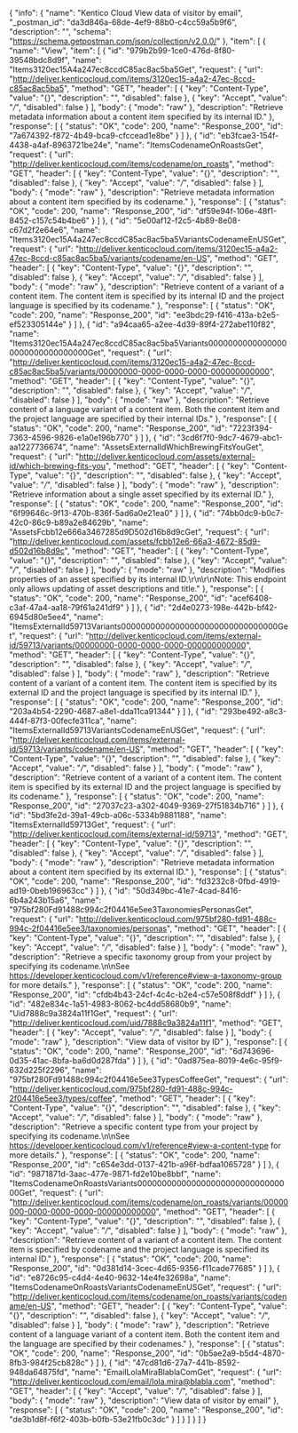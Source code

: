 {
  "info": {
    "name": "Kentico Cloud View data of visitor by email",
    "_postman_id": "da3d846a-68de-4ef9-88b0-c4cc59a5b9f6",
    "description": "",
    "schema": "https://schema.getpostman.com/json/collection/v2.0.0/"
  },
  "item": [
    {
      "name": "View",
      "item": [
        {
          "id": "979b2b99-1ce0-476d-8f80-39548bdc8d9f",
          "name": "Items3120ec15A4a247ec8ccdC85ac8ac5ba5Get",
          "request": {
            "url": "http://deliver.kenticocloud.com/items/3120ec15-a4a2-47ec-8ccd-c85ac8ac5ba5",
            "method": "GET",
            "header": [
              {
                "key": "Content-Type",
                "value": "{}",
                "description": "",
                "disabled": false
              },
              {
                "key": "Accept",
                "value": "*/*",
                "disabled": false
              }
            ],
            "body": {
              "mode": "raw"
            },
            "description": "Retrieve metadata information about a content item specified by its internal ID."
          },
          "response": [
            {
              "status": "OK",
              "code": 200,
              "name": "Response_200",
              "id": "7a674392-f872-4b49-bca9-cfccead1e8be"
            }
          ]
        },
        {
          "id": "eb3fcae3-154f-4438-a4af-8963721be24e",
          "name": "ItemsCodenameOnRoastsGet",
          "request": {
            "url": "http://deliver.kenticocloud.com/items/codename/on_roasts",
            "method": "GET",
            "header": [
              {
                "key": "Content-Type",
                "value": "{}",
                "description": "",
                "disabled": false
              },
              {
                "key": "Accept",
                "value": "*/*",
                "disabled": false
              }
            ],
            "body": {
              "mode": "raw"
            },
            "description": "Retrieve metadata information about a content item specified by its codename."
          },
          "response": [
            {
              "status": "OK",
              "code": 200,
              "name": "Response_200",
              "id": "df59e94f-106e-48f1-8452-c157c54b4be6"
            }
          ]
        },
        {
          "id": "5e00af12-f2c5-4b89-8e08-c67d2f2e64e6",
          "name": "Items3120ec15A4a247ec8ccdC85ac8ac5ba5VariantsCodenameEnUSGet",
          "request": {
            "url": "http://deliver.kenticocloud.com/items/3120ec15-a4a2-47ec-8ccd-c85ac8ac5ba5/variants/codename/en-US",
            "method": "GET",
            "header": [
              {
                "key": "Content-Type",
                "value": "{}",
                "description": "",
                "disabled": false
              },
              {
                "key": "Accept",
                "value": "*/*",
                "disabled": false
              }
            ],
            "body": {
              "mode": "raw"
            },
            "description": "Retrieve content of a variant of a content item. The content item is specified by its internal ID and the project language is specified by its codename."
          },
          "response": [
            {
              "status": "OK",
              "code": 200,
              "name": "Response_200",
              "id": "ee3bdc29-f416-413a-b2e5-ef523305144e"
            }
          ]
        },
        {
          "id": "a94caa65-a2ee-4d39-89f4-272abe110f82",
          "name": "Items3120ec15A4a247ec8ccdC85ac8ac5ba5Variants00000000000000000000000000000000Get",
          "request": {
            "url": "http://deliver.kenticocloud.com/items/3120ec15-a4a2-47ec-8ccd-c85ac8ac5ba5/variants/00000000-0000-0000-0000-000000000000",
            "method": "GET",
            "header": [
              {
                "key": "Content-Type",
                "value": "{}",
                "description": "",
                "disabled": false
              },
              {
                "key": "Accept",
                "value": "*/*",
                "disabled": false
              }
            ],
            "body": {
              "mode": "raw"
            },
            "description": "Retrieve content of a language variant of a content item. Both the content item and the project language are specified by their internal IDs."
          },
          "response": [
            {
              "status": "OK",
              "code": 200,
              "name": "Response_200",
              "id": "7223f394-7363-4596-9826-e1a0e196b770"
            }
          ]
        },
        {
          "id": "3cd6f7f0-9dc7-4679-abc1-aa1227736674",
          "name": "AssetsExternalIdWhichBrewingFitsYouGet",
          "request": {
            "url": "http://deliver.kenticocloud.com/assets/external-id/which-brewing-fits-you",
            "method": "GET",
            "header": [
              {
                "key": "Content-Type",
                "value": "{}",
                "description": "",
                "disabled": false
              },
              {
                "key": "Accept",
                "value": "*/*",
                "disabled": false
              }
            ],
            "body": {
              "mode": "raw"
            },
            "description": "Retrieve information about a single asset specified by its external ID."
          },
          "response": [
            {
              "status": "OK",
              "code": 200,
              "name": "Response_200",
              "id": "6f99646c-9f13-470b-836f-5ad6a0e21ea0"
            }
          ]
        },
        {
          "id": "74bb0dc9-b0c7-42c0-86c9-b89a2e84629b",
          "name": "AssetsFcbb12e666a3467285d9D502d16b8d9cGet",
          "request": {
            "url": "http://deliver.kenticocloud.com/assets/fcbb12e6-66a3-4672-85d9-d502d16b8d9c",
            "method": "GET",
            "header": [
              {
                "key": "Content-Type",
                "value": "{}",
                "description": "",
                "disabled": false
              },
              {
                "key": "Accept",
                "value": "*/*",
                "disabled": false
              }
            ],
            "body": {
              "mode": "raw"
            },
            "description": "Modifies properties of an asset specified by its internal ID.\r\n\r\nNote: This endpoint only allows updating of asset descriptions and title."
          },
          "response": [
            {
              "status": "OK",
              "code": 200,
              "name": "Response_200",
              "id": "acef6408-c3af-47a4-aa18-79f61a241df9"
            }
          ]
        },
        {
          "id": "2d4e0273-198e-442b-bf42-6945d80e5ee4",
          "name": "ItemsExternalId59713Variants00000000000000000000000000000000Get",
          "request": {
            "url": "http://deliver.kenticocloud.com/items/external-id/59713/variants/00000000-0000-0000-0000-000000000000",
            "method": "GET",
            "header": [
              {
                "key": "Content-Type",
                "value": "{}",
                "description": "",
                "disabled": false
              },
              {
                "key": "Accept",
                "value": "*/*",
                "disabled": false
              }
            ],
            "body": {
              "mode": "raw"
            },
            "description": "Retrieve content of a variant of a content item. The content item is specified by its external ID and the project language is specified by its internal ID."
          },
          "response": [
            {
              "status": "OK",
              "code": 200,
              "name": "Response_200",
              "id": "203a4b54-2290-4687-a8e1-dda11ca91344"
            }
          ]
        },
        {
          "id": "293be492-a8c3-444f-87f3-00fecfe311ca",
          "name": "ItemsExternalId59713VariantsCodenameEnUSGet",
          "request": {
            "url": "http://deliver.kenticocloud.com/items/external-id/59713/variants/codename/en-US",
            "method": "GET",
            "header": [
              {
                "key": "Content-Type",
                "value": "{}",
                "description": "",
                "disabled": false
              },
              {
                "key": "Accept",
                "value": "*/*",
                "disabled": false
              }
            ],
            "body": {
              "mode": "raw"
            },
            "description": "Retrieve content of a variant of a content item. The content item is specified by its external ID and the project language is specified by its codename."
          },
          "response": [
            {
              "status": "OK",
              "code": 200,
              "name": "Response_200",
              "id": "27037c23-a302-4049-9369-27f51834b716"
            }
          ]
        },
        {
          "id": "5bd3fe2d-39a1-49cb-a06c-5334b9881188",
          "name": "ItemsExternalId59713Get",
          "request": {
            "url": "http://deliver.kenticocloud.com/items/external-id/59713",
            "method": "GET",
            "header": [
              {
                "key": "Content-Type",
                "value": "{}",
                "description": "",
                "disabled": false
              },
              {
                "key": "Accept",
                "value": "*/*",
                "disabled": false
              }
            ],
            "body": {
              "mode": "raw"
            },
            "description": "Retrieve metadata information about a content item specified by its external ID."
          },
          "response": [
            {
              "status": "OK",
              "code": 200,
              "name": "Response_200",
              "id": "fd3232c8-0fbd-4919-ad19-0beb196963cc"
            }
          ]
        },
        {
          "id": "50d349bc-41e7-4cad-8416-6b4a243b15a6",
          "name": "975bf280Fd91488c994c2f04416e5ee3TaxonomiesPersonasGet",
          "request": {
            "url": "http://deliver.kenticocloud.com/975bf280-fd91-488c-994c-2f04416e5ee3/taxonomies/personas",
            "method": "GET",
            "header": [
              {
                "key": "Content-Type",
                "value": "{}",
                "description": "",
                "disabled": false
              },
              {
                "key": "Accept",
                "value": "*/*",
                "disabled": false
              }
            ],
            "body": {
              "mode": "raw"
            },
            "description": "Retrieve a specific taxonomy group from your project by specifying its codename.\n\nSee <https://developer.kenticocloud.com/v1/reference#view-a-taxonomy-group> for more details."
          },
          "response": [
            {
              "status": "OK",
              "code": 200,
              "name": "Response_200",
              "id": "cfdb4b43-24cf-4c4c-b2e4-c57e508f8ddf"
            }
          ]
        },
        {
          "id": "482e834c-1a51-4983-8062-bc4dd58680b9",
          "name": "Uid7888c9a3824a11f1Get",
          "request": {
            "url": "http://deliver.kenticocloud.com/uid/7888c9a3824a11f1",
            "method": "GET",
            "header": [
              {
                "key": "Accept",
                "value": "*/*",
                "disabled": false
              }
            ],
            "body": {
              "mode": "raw"
            },
            "description": "View data of visitor by ID"
          },
          "response": [
            {
              "status": "OK",
              "code": 200,
              "name": "Response_200",
              "id": "6d743696-0d35-41ac-8bfa-ba6d0d287fda"
            }
          ]
        },
        {
          "id": "0ad875ea-8019-4e6c-95f9-632d225f2296",
          "name": "975bf280Fd91488c994c2f04416e5ee3TypesCoffeeGet",
          "request": {
            "url": "http://deliver.kenticocloud.com/975bf280-fd91-488c-994c-2f04416e5ee3/types/coffee",
            "method": "GET",
            "header": [
              {
                "key": "Content-Type",
                "value": "{}",
                "description": "",
                "disabled": false
              },
              {
                "key": "Accept",
                "value": "*/*",
                "disabled": false
              }
            ],
            "body": {
              "mode": "raw"
            },
            "description": "Retrieve a specific content type from your project by specifying its codename.\n\nSee <https://developer.kenticocloud.com/v1/reference#view-a-content-type> for more details."
          },
          "response": [
            {
              "status": "OK",
              "code": 200,
              "name": "Response_200",
              "id": "c654e3dd-0137-421b-a96f-bdfaa1065728"
            }
          ]
        },
        {
          "id": "9871871d-3aac-477e-9871-fd2e10be8bbf",
          "name": "ItemsCodenameOnRoastsVariants00000000000000000000000000000000Get",
          "request": {
            "url": "http://deliver.kenticocloud.com/items/codename/on_roasts/variants/00000000-0000-0000-0000-000000000000",
            "method": "GET",
            "header": [
              {
                "key": "Content-Type",
                "value": "{}",
                "description": "",
                "disabled": false
              },
              {
                "key": "Accept",
                "value": "*/*",
                "disabled": false
              }
            ],
            "body": {
              "mode": "raw"
            },
            "description": "Retrieve content of a variant of a content item. The content item is specified by codename and the project language is specified its internal ID."
          },
          "response": [
            {
              "status": "OK",
              "code": 200,
              "name": "Response_200",
              "id": "0d381d14-3cec-4d65-9356-f11cade77685"
            }
          ]
        },
        {
          "id": "e8726c95-c4d4-4e40-9632-14e4fe32698a",
          "name": "ItemsCodenameOnRoastsVariantsCodenameEnUSGet",
          "request": {
            "url": "http://deliver.kenticocloud.com/items/codename/on_roasts/variants/codename/en-US",
            "method": "GET",
            "header": [
              {
                "key": "Content-Type",
                "value": "{}",
                "description": "",
                "disabled": false
              },
              {
                "key": "Accept",
                "value": "*/*",
                "disabled": false
              }
            ],
            "body": {
              "mode": "raw"
            },
            "description": "Retrieve content of a language variant of a content item. Both the content item and the language are specified by their codenames."
          },
          "response": [
            {
              "status": "OK",
              "code": 200,
              "name": "Response_200",
              "id": "0b5ae2a9-b5d4-4870-8fb3-984f25cb828c"
            }
          ]
        },
        {
          "id": "47cd81d6-27a7-441b-8592-948da64875fd",
          "name": "EmailLolaMiraBlablaComGet",
          "request": {
            "url": "http://deliver.kenticocloud.com/email/lola.mira@blabla.com",
            "method": "GET",
            "header": [
              {
                "key": "Accept",
                "value": "*/*",
                "disabled": false
              }
            ],
            "body": {
              "mode": "raw"
            },
            "description": "View data of visitor by email"
          },
          "response": [
            {
              "status": "OK",
              "code": 200,
              "name": "Response_200",
              "id": "de3b1d8f-f6f2-403b-b0fb-53e21fb0c3dc"
            }
          ]
        }
      ]
    }
  ]
}